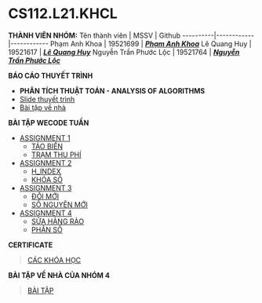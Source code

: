 # CS112.L21.KHCL
**THÀNH VIÊN NHÓM:**
Tên thành viên | MSSV | Github 
   ----------|------------|------------
   Phạm Anh Khoa | 19521699 | [__*Phạm Anh Khoa*__](https://github.com/khoaphamj1505) 
   Lê Quang Huy | 19521617 | [__*Lê Quang Huy*__](https://github.com/LeQuangHuyUIT)
   Nguyễn Trần Phước Lộc | 19521764 | [__*Nguyễn Trần Phước Lộc*__](https://github.com/ntploc0910) 
   
**BÁO CÁO THUYẾT TRÌNH**

   - **PHÂN TÍCH THUẬT TOÁN - ANALYSIS OF ALGORITHMS**
   - [Slide thuyết trình](https://github.com/khoaphamj1505/CS112.L21.KHCL/blob/main/Project%20Analysis%20of%20algorithms/%C4%90%E1%BB%92%20%C3%81N%20CS112.L21.KHCL.pdf)
   - [Bài tập về nhà](https://github.com/khoaphamj1505/CS112.L21.KHCL/tree/main/Project%20Analysis%20of%20algorithms/BTVN)

**BÀI TẬP WECODE TUẦN**

- [ASSIGNMENT 1](https://github.com/khoaphamj1505/CS112.L21.KHCL/tree/main/ThucHanh/Assignment1)
   - [TẢO BIỂN](https://github.com/khoaphamj1505/CS112.L21.KHCL/blob/main/ThucHanh/Assignment1/Tao_Bien.ipynb)
   - [TRẠM THU PHÍ](https://github.com/khoaphamj1505/CS112.L21.KHCL/blob/main/ThucHanh/Assignment1/Tram_Thu_Phi.ipynb)
- [ASSIGNMENT 2](https://github.com/khoaphamj1505/CS112.L21.KHCL/tree/main/ThucHanh/Assignment2)
   - [H_INDEX](https://github.com/khoaphamj1505/CS112.L21.KHCL/blob/main/ThucHanh/Assignment2/H_Index.ipynb)
   - [KHÓA SỐ](https://github.com/khoaphamj1505/CS112.L21.KHCL/blob/main/ThucHanh/Assignment2/KhoaSo.ipynb)
- [ASSIGNMENT 3](https://github.com/khoaphamj1505/CS112.L21.KHCL/tree/main/ThucHanh/Assignment3)
   - [ĐỔI MỚI](https://github.com/khoaphamj1505/CS112.L21.KHCL/blob/main/ThucHanh/Assignment3/DoiMoi.ipynb)
   - [SỐ NGUYÊN MỚI](https://github.com/khoaphamj1505/CS112.L21.KHCL/blob/main/ThucHanh/Assignment3/SoNguyenMoi.ipynb)
- [ASSIGNMENT 4](https://github.com/khoaphamj1505/CS112.L21.KHCL/tree/main/ThucHanh/Assignment4)
   - [SỬA HÀNG RÀO](https://github.com/khoaphamj1505/CS112.L21.KHCL/blob/main/ThucHanh/Assignment4/SuaHangRao.ipynb)
   - [PHÂN SỐ](https://github.com/khoaphamj1505/CS112.L21.KHCL/blob/main/ThucHanh/Assignment4/PhanSo.ipynb)

**CERTIFICATE**
> [CÁC KHÓA HỌC](https://github.com/khoaphamj1505/CS112.L21.KHCL/tree/main/Certificate)

**BÀI TẬP VỀ NHÀ CỦA NHÓM 4**
> [BÀI TẬP](https://github.com/khoaphamj1505/CS112.L21.KHCL/tree/main/BTVN%20c%E1%BB%A7a%20nh%C3%B3m)

